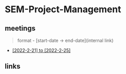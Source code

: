 # SEM-Project-Management

## meetings
> format - [start-date -> end-date](internal link)
- [[2022-2-21] to [2022-2-25]]()



## links

